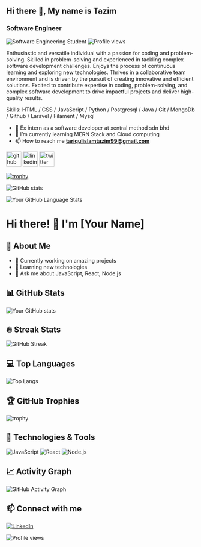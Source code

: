 ## Hi there 👋, My name is Tazim
### Software Engineer 
![Software Engineering  Student](https://arturssmirnovs.github.io/github-profile-readme-generator/images/banner.png)
![Profile views](https://komarev.com/ghpvc/?username=Taziim&color=red)

Enthusiastic and versatile individual with a passion for coding and problem-solving. Skilled in problem-solving and experienced in tackling complex software development challenges. Enjoys the process of continuous learning and exploring new technologies. Thrives in a collaborative team environment and is driven by the pursuit of creating innovative and efficient solutions. Excited to contribute expertise in coding, problem-solving, and complex software development to drive impactful projects and deliver high-quality results.

Skills: HTML / CSS / JavaScript / Python / Postgresql / Java / Git / MongoDb / Github / Laravel / Filament / Mysql

- 🔭 Ex intern as a software developer at xentral method sdn bhd
- 🌱 I’m currently learning MERN Stack and Cloud computing
- 📫 How to reach me **tariqulislamtazim99@gmail.com**

[<img src='https://cdn.jsdelivr.net/npm/simple-icons@3.0.1/icons/github.svg' alt='github' height='40'>](https://github.com/Taziim)  [<img src='https://cdn.jsdelivr.net/npm/simple-icons@3.0.1/icons/linkedin.svg' alt='linkedin' height='40'>](https://www.linkedin.com/in/TariqulislamTazim/)  [<img src='https://cdn.jsdelivr.net/npm/simple-icons@3.0.1/icons/twitter.svg' alt='twitter' height='40'>](https://twitter.com/__Codim__)  

[![trophy](https://github-profile-trophy.vercel.app/?username=Taziim)](https://github.com/ryo-ma/github-profile-trophy)

![GitHub stats](https://github-readme-stats.vercel.app/api?username=Taziim&show_icons=true)  

![Your GitHub Language Stats](https://github-readme-stats.vercel.app/api/top-langs/?username=Taziim&layout=compact)


# Hi there! 👋 I'm [Your Name]

## 🚀 About Me
- 🔭 Currently working on amazing projects
- 🌱 Learning new technologies
- 💬 Ask me about JavaScript, React, Node.js

## 📊 GitHub Stats
![Your GitHub stats](https://github-readme-stats.vercel.app/api?username=Taziim&show_icons=true&theme=radical)

## 🔥 Streak Stats
![GitHub Streak](https://github-readme-streak-stats.herokuapp.com/?user=Taziim&theme=dark)

## 💻 Top Languages
![Top Langs](https://github-readme-stats.vercel.app/api/top-langs/?username=Taziim&layout=compact&theme=radical)

## 🏆 GitHub Trophies
![trophy](https://github-profile-trophy.vercel.app/?username=Taziim&theme=radical&no-frame=false&no-bg=true&margin-w=4)

## 🔧 Technologies & Tools
![JavaScript](https://img.shields.io/badge/javascript-%23323330.svg?style=for-the-badge&logo=javascript&logoColor=%23F7DF1E)
![React](https://img.shields.io/badge/react-%2320232a.svg?style=for-the-badge&logo=react&logoColor=%2361DAFB)
![Node.js](https://img.shields.io/badge/node.js-6DA55F?style=for-the-badge&logo=node.js&logoColor=white)

## 📈 Activity Graph
![GitHub Activity Graph](https://github-readme-activity-graph.vercel.app/graph?username=Taziim&theme=react-dark)

## 📫 Connect with me
[![LinkedIn](https://img.shields.io/badge/LinkedIn-%230077B5.svg?logo=linkedin&logoColor=white)](https://linkedin.com/in/Taziim)

![Profile views](https://komarev.com/ghpvc/?username=Taziim&color=0e75b6&style=flat)

